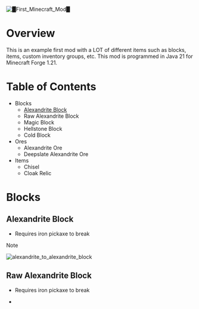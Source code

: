 ![█_First_Minecraft_Mod_█](https://github.com/user-attachments/assets/f4a31a7c-0166-4949-9c34-0da7c62917a2)

# Overview
This is an example first mod with a LOT of different items such as blocks, items, custom inventory groups, etc.
This mod is programmed in Java 21 for Minecraft Forge 1.21.

# Table of Contents
  - Blocks
    - [Alexandrite Block](/README.md#alexandrite-block)
    - Raw Alexandrite Block
    - Magic Block
    - Hellstone Block
    - Cold Block
  - Ores
    - Alexandrite Ore
    - Deepslate Alexandrite Ore
  - Items
    - Chisel
    - Cloak Relic

# Blocks
## Alexandrite Block
   - Requires iron pickaxe to break
> [!NOTE]
> ![alexandrite_to_alexandrite_block](https://github.com/user-attachments/assets/7703ca2a-c38e-41f5-992c-3d0fb4482cd7)

## Raw Alexandrite Block
   - Requires iron pickaxe to break

   - 
